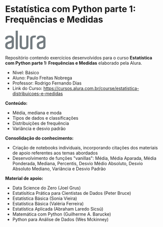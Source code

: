 # Estatística com Python parte 1: Frequências e Medidas
![image](img/logo-alura.svg)

Repositório contendo exercícios desenvolvidos para o curso **Estatística com Python parte 1: Frequências e Medidas** elaborado pela Alura.

- Nível: Básico
- Aluno: Paulo Freitas Nobrega
- Professor: Rodrigo Fernando Dias
- Link do Curso: https://cursos.alura.com.br/course/estatistica-distribuicoes-e-medidas

**Conteúdo:**
- Média, mediana e moda
- Tipos de dados e classificações
- Distribuições de frequência
- Variância e desvio padrão

**Consolidação do conhecimento:**
- Criação de notebooks individuais, incorporando citações dos materiais de apoio referentes aos temas abordados
- Desenvolvimento de funções "vanillas": Média, Média Aparada, Média Ponderada, Mediana, Percentis, Desvio Médio Absoluto, Desvio Absoluto Mediano, Variância e Desvio Padrão

**Material de apoio:**
- Data Science do Zero (Joel Grus)
- Estatísitica Prática para Cientistas de Dados (Peter Bruce)
- Estatística Básica (Sonia Vieira)
- Estatística Básica (Valéria Ferreira)
- Estatística Aplicada (Abraham Laredo Sicsú)
- Matemática com Python (Guilherme A. Barucke)
- Python para Análise de Dados (Wes Mckinney)